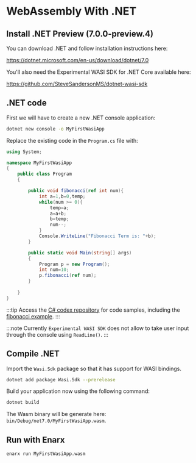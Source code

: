 # WebAssembly With .NET 

## Install .NET Preview (7.0.0-preview.4)

You can download .NET and follow installation instructions here:

https://dotnet.microsoft.com/en-us/download/dotnet/7.0

You'll also need the Experimental WASI SDK for .NET Core available here:

https://github.com/SteveSandersonMS/dotnet-wasi-sdk

## .NET code

First we will have to create a new .NET console application:

```bash
dotnet new console -o MyFirstWasiApp
```

Replace the existing code in the `Program.cs` file with:

```csharp
using System;

namespace MyFirstWasiApp
{
    public class Program
    {

        public void fibonacci(ref int num){
            int a=1,b=0,temp;
            while(num >= 0){
                temp=a;
                a=a+b;
                b=temp;
                num--;
            }
            Console.WriteLine("Fibonacci Term is: "+b);
        }

        public static void Main(string[] args)
        {
            Program p = new Program();
            int num=10;
            p.fibonacci(ref num);
        }
        
    }
}
```
:::tip
Access the [C# codex repository](https://github.com/enarx/codex/tree/main/C%23) for code samples, including the [fibonacci example](https://github.com/enarx/codex/tree/main/C%23/fibonacci).
:::

:::note
Currently `Experimental WASI SDK` does not allow to take user input through the console using `ReadLine()`.
:::

## Compile .NET

Import the `Wasi.Sdk` package so that it has support for WASI bindings.

```bash
dotnet add package Wasi.Sdk --prerelease
```

Build your application now using the following command: 

```bash
dotnet build
```

The Wasm binary will be generate here:
`bin/Debug/net7.0/MyFirstWasiApp.wasm`. 

## Run with Enarx

```bash
enarx run MyFirstWasiApp.wasm
```